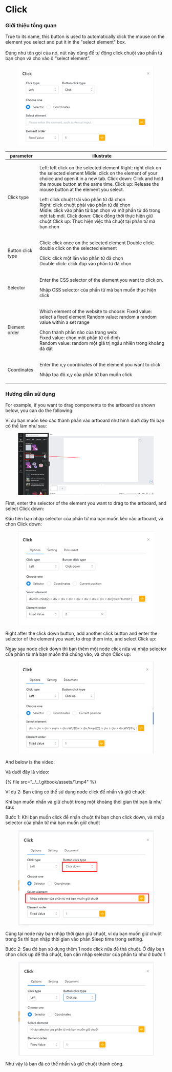 # Click

### Giới thiệu tổng quan

True to its name, this button is used to automatically click the mouse on the element you select and put it in the "select element" box. \
\
Đúng như tên gọi của nó, nút này dùng để tự động click chuột vào phần tử bạn chọn và cho vào ô “select element”.&#x20;

<figure><img src="../../.gitbook/assets/image (2) (1) (1) (1) (1) (1) (1) (1) (1) (1) (1) (1) (1) (1) (1) (1) (1) (1) (1).png" alt=""><figcaption></figcaption></figure>

| parameter         | illustrate                                                                                                                                                                                                                                                                                                                                                                                                                                                                                                                                                                                                                       |
| ----------------- | -------------------------------------------------------------------------------------------------------------------------------------------------------------------------------------------------------------------------------------------------------------------------------------------------------------------------------------------------------------------------------------------------------------------------------------------------------------------------------------------------------------------------------------------------------------------------------------------------------------------------------- |
| Click type        | <p>Left: left click on the selected element Right: right click on the selected element Midle: click on the element of your choice and open it in a new tab. Click down: Click and hold the mouse button at the same time. Click up: Release the mouse button at the element you select.</p><p></p><p>Left: click chuột trái vào phần tử đã chọn<br>Right: click chuột phải vào phần tử đã chọn<br>Midle: click vào phần tử bạn chọn và mở phần tử đó trong một tab mới.                                           Click down: Click đồng thời thực hiện giữ chuột Click up: Thực hiện việc thả chuột tại phần tử mà bạn chọn</p> |
| Button click type | <p>Click: click once on the selected element Double click: double click on the selected element</p><p></p><p>Click: click một lần vào phần tử đã chọn<br>Double click: click đúp vào phần tử đã chọn</p>                                                                                                                                                                                                                                                                                                                                                                                                                         |
| Selector          | <p>Enter the CSS selector of the element you want to click on.</p><p></p><p>Nhập CSS selector của phần tử mà bạn muốn thực hiện click</p>                                                                                                                                                                                                                                                                                                                                                                                                                                                                                        |
| Element order     | <p>Which element of the website to choose: Fixed value: select a fixed element Random value: random a random value within a set range</p><p></p><p>Chọn thành phần nào của trang web:<br>Fixed value: chọn một phần tử cố định<br>Random value: random một giá trị ngẫu nhiên trong khoảng đã đặt</p>                                                                                                                                                                                                                                                                                                                            |
| Coordinates       | <p>Enter the x,y coordinates of the element you want to click</p><p></p><p>Nhập tọa độ x,y của phần tử bạn muốn click</p>                                                                                                                                                                                                                                                                                                                                                                                                                                                                                                        |



### Hướng dẫn sử dụng

For example, if you want to drag components to the artboard as shown below, you can do the following:

Ví dụ bạn muốn kéo các thành phần vào artboard như hình dưới đây thì bạn có thể làm như sau:

<figure><img src="../../.gitbook/assets/Screenshot_1.png" alt=""><figcaption></figcaption></figure>



First, enter the selector of the element you want to drag to the artboard, and select Click down:

Đầu tiên bạn nhập selector của phần tử mà bạn muốn kéo vào artboard, và chọn Click down:

<figure><img src="../../.gitbook/assets/image (1) (1) (1) (1) (1) (1) (1).png" alt=""><figcaption></figcaption></figure>

Right after the click down button, add another click button and enter the selector of the element you want to drop them into, and select Click up:

Ngay sau node click down thì bạn thêm một node click nữa và nhập selector của phần tử mà bạn muốn thả chúng vào, và chọn Click up:

<figure><img src="../../.gitbook/assets/image (1) (1) (1) (1) (1) (1) (1) (1).png" alt=""><figcaption></figcaption></figure>

And below is the video:

Và dưới đây là video:

{% file src="../../.gitbook/assets/1.mp4" %}

Ví dụ 2: Bạn cũng có thể sử dụng node click để nhấn và giữ chuột:

Khi bạn muốn nhấn và giữ chuột trong một khoảng thời gian thì bạn là như sau:

Bước 1: Khi bạn muốn click để nhấn chuột thì bạn chọn click down, và nhập selector của phần tử mà bạn muốn giữ chuột

<figure><img src="../../.gitbook/assets/image.png" alt=""><figcaption></figcaption></figure>

Cũng tại node này bạn nhập thời gian giữ chuột, ví dụ bạn muốn giữ chuột trong 5s thì bạn nhập thời gian vào phần Sleep time trong setting.

Bước 2: Sau đó bạn sử dụng thêm 1 node click nữa để thả chuột. Ở đây bạn chọn click up để thả chuột, bạn cần nhập selector của phần tử như ở bước 1

<figure><img src="../../.gitbook/assets/image (1).png" alt=""><figcaption></figcaption></figure>



Như vậy là bạn đã có thể nhấn và giữ chuột thành công.

